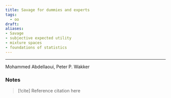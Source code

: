 ```yaml
---
title: Savage for dummies and experts
tags:
  - oo
draft: 
aliases:
- Savage
- subjective expected utility
- mixture spaces
- foundations of statistics
---
```

---
Mohammed Abdellaoui, Peter P. Wakker


### Notes




> [!cite] Reference
> citation here

